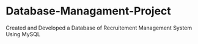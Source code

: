 # Database-Managament-Project
Created and Developed a Database of Recruitement Management System Using MySQL 
